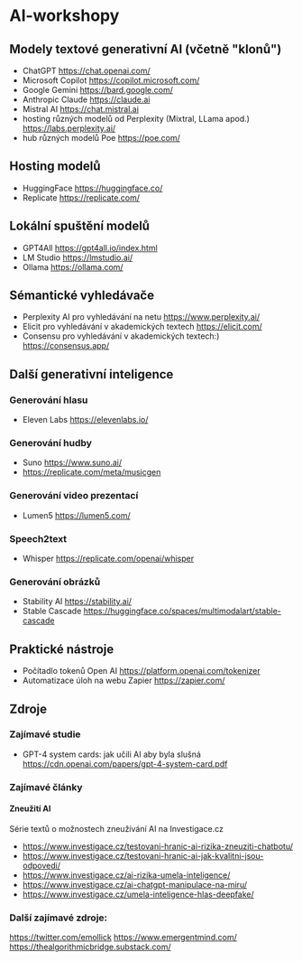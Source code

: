 # AI-workshopy

## Modely textové generativní AI (včetně "klonů")
- ChatGPT https://chat.openai.com/
- Microsoft Copilot https://copilot.microsoft.com/
- Google Gemini https://bard.google.com/
- Anthropic Claude https://claude.ai
- Mistral AI https://chat.mistral.ai
- hosting různých modelů od Perplexity (Mixtral, LLama apod.) https://labs.perplexity.ai/
- hub různých modelů Poe https://poe.com/

## Hosting modelů
- HuggingFace https://huggingface.co/
- Replicate https://replicate.com/

## Lokální spuštění modelů
- GPT4All https://gpt4all.io/index.html
- LM Studio https://lmstudio.ai/
- Ollama https://ollama.com/

## Sémantické vyhledávače
- Perplexity AI pro vyhledávání na netu https://www.perplexity.ai/
- Elicit pro vyhledávání v akademických textech https://elicit.com/
- Consensu pro vyhledávání v akademických textech:) https://consensus.app/

## Další generativní inteligence

### Generování hlasu
- Eleven Labs https://elevenlabs.io/

### Generování hudby
- Suno https://www.suno.ai/
- https://replicate.com/meta/musicgen

### Generování video prezentací
- Lumen5 https://lumen5.com/

### Speech2text
- Whisper https://replicate.com/openai/whisper

### Generování obrázků
- Stability AI https://stability.ai/
- Stable Cascade https://huggingface.co/spaces/multimodalart/stable-cascade

## Praktické nástroje
- Počítadlo tokenů Open AI https://platform.openai.com/tokenizer
- Automatizace úloh na webu Zapier https://zapier.com/

## Zdroje

### Zajímavé studie
- GPT-4 system cards: jak učili AI aby byla slušná https://cdn.openai.com/papers/gpt-4-system-card.pdf

### Zajímavé články

#### Zneužití AI
Série textů o možnostech zneužívání AI na Investigace.cz 
- https://www.investigace.cz/testovani-hranic-ai-rizika-zneuziti-chatbotu/
- https://www.investigace.cz/testovani-hranic-ai-jak-kvalitni-jsou-odpovedi/
- https://www.investigace.cz/ai-rizika-umela-inteligence/
- https://www.investigace.cz/ai-chatgpt-manipulace-na-miru/
- https://www.investigace.cz/umela-inteligence-hlas-deepfake/

### Další zajímavé zdroje:
https://twitter.com/emollick
https://www.emergentmind.com/
https://thealgorithmicbridge.substack.com/
